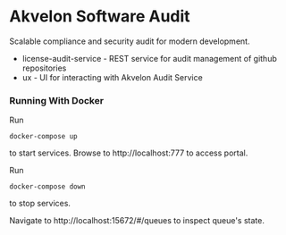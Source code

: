# Akvelon Software Audit
Scalable compliance and security audit for modern development.

* license-audit-service - REST service for audit management of github repositories
* ux - UI for interacting with Akvelon Audit Service

### Running With Docker

Run 
```
docker-compose up 
```
to start services. Browse to http://localhost:777 to access portal.

Run
```
docker-compose down
```
to stop services.

Navigate to http://localhost:15672/#/queues to inspect queue's state. 